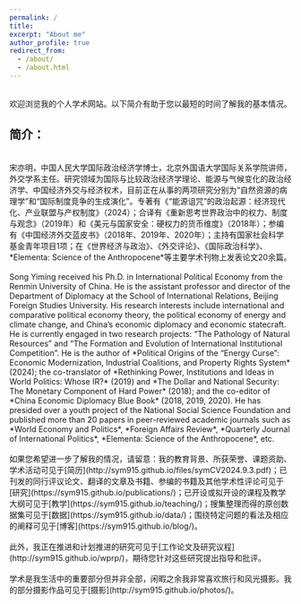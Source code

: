 ```yaml
---
permalink: /
title: 
excerpt: "About me"
author_profile: true
redirect_from: 
  - /about/
  - /about.html
---
```

<br>
欢迎浏览我的个人学术网站。以下简介有助于您以最短的时间了解我的基本情况。<br>

## 简介：
<br>
  宋亦明，中国人民大学国际政治经济学博士，北京外国语大学国际关系学院讲师，外交学系主任。研究领域为国际与比较政治经济学理论、能源与气候变化的政治经济学、中国经济外交与经济权术，目前正在从事的两项研究分别为“自然资源的病理学”和“国际制度竞争的生成演化”。专著有《“能源诅咒”的政治起源：经济现代化、产业联盟与产权制度》（2024）；合译有《重新思考世界政治中的权力、制度与观念》（2019年）和《美元与国家安全：硬权力的货币维度》（2018年）；参编有《中国经济外交蓝皮书》（2018年、2019年、2020年）；主持有国家社会科学基金青年项目1项；在《世界经济与政治》、《外交评论》、《国际政治科学》、*Elementa: Science of the Anthropocene*等主要学术刊物上发表论文20余篇。<br>
<br>
Song Yiming received his Ph.D. in International Political Economy from the Renmin University of China. He is the assistant professor and director of the Department of Diplomacy at the School of International Relations, Beijing Foreign Studies University. His research interests include international and comparative political economy theory, the political economy of energy and climate change, and China’s economic diplomacy and economic statecraft. He is currently engaged in two research projects: “The Pathology of Natural Resources” and “The Formation and Evolution of International Institutional Competition”. He is the author of *Political Origins of the “Energy Curse”: Economic Modernization, Industrial Coalitions, and Property Rights System* (2024); the co-translator of *Rethinking Power, Institutions and Ideas in World Politics: Whose IR?* (2019) and *The Dollar and National Security: The Monetary Component of Hard Power* (2018); and the co-editor of *China Economic Diplomacy Blue Book* (2018, 2019, 2020). He has presided over a youth project of the National Social Science Foundation and published more than 20 papers in peer-reviewed academic journals such as *World Economy and Politics*, *Foreign Affairs Review*, *Quarterly Journal of International Politics*, *Elementa: Science of the Anthropocene*, etc.<br>
<br>
如果您希望进一步了解我的情况，请留意：我的教育背景、所获荣誉、课题资助、学术活动可见于[简历](http://sym915.github.io/files/symCV2024.9.3.pdf)；已刊发的同行评议论文、翻译的文章及书籍、参编的书籍及其他学术性评论可见于[研究](https://sym915.github.io/publications/)；已开设或拟开设的课程及教学大纲可见于[教学](https://sym915.github.io/teaching/)；搜集整理而得的原创数据集可见于[数据](https://sym915.github.io/data/)；围绕特定问题的看法及相应的阐释可见于[博客](https://sym915.github.io/blog/)。 <br>
 <br>
此外，我正在推进和计划推进的研究可见于[工作论文及研究议程](http://sym915.github.io/wprp/)，期待您针对这些研究提出指导和批评。<br>
 <br>
学术是我生活中的重要部分但并非全部，闲暇之余我非常喜欢旅行和风光摄影。我的部分摄影作品可见于[摄影](http://sym915.github.io/photos/)。


